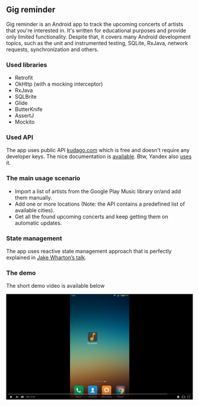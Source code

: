 ## Gig reminder ##

Gig reminder is an Android app to track the upcoming concerts of artists that you're interested in. It's written for educational purposes and provide only limited functionality. Despite that, it covers many Android development topics, such as the unit and instrumented testing, SQLite, RxJava, network requests, synchronization and others.

### Used libraries ###

* Retrofit
* OkHttp (with a mocking interceptor)
* RxJava
* SQLBrite
* Glide
* ButterKnife
* AssertJ
* Mockito

### Used API ###

The app uses public API [kudago.com](https://kudago.com) which is free and doesn't require any developer keys. The nice documentation is [available](https://docs.kudago.com/api/). Btw, Yandex also [uses](https://yandex.ru/support/afisha/partners.html) it.

### The main usage scenario ###

* Import a list of artists from the Google Play Music library or/and add them manually.
* Add one or more locations (Note: the API contains a predefined list of available cities).
* Get all the found upcoming concerts and keep getting them on automatic updates.

### State management ###

The app uses reactive state management approach that is perfectly explained in [Jake Wharton’s talk](https://youtu.be/0IKHxjkgop4?t=2885).

### The demo ###

The short demo video is available below

[![Gig reminder](https://raw.githubusercontent.com/andreybgm/andreybgm.github.io/master/images/gig_reminder.png)](https://youtu.be/k_7Ad-QD3Ho "Gig reminder")
